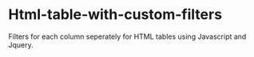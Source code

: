 # Html-table-with-custom-filters
Filters for each column seperately for HTML tables using Javascript and Jquery.
